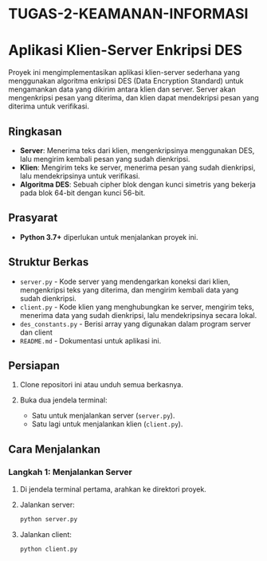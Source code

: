# TUGAS-2-KEAMANAN-INFORMASI

# Aplikasi Klien-Server Enkripsi DES

Proyek ini mengimplementasikan aplikasi klien-server sederhana yang menggunakan algoritma enkripsi DES (Data Encryption Standard) untuk mengamankan data yang dikirim antara klien dan server. Server akan mengenkripsi pesan yang diterima, dan klien dapat mendekripsi pesan yang diterima untuk verifikasi.

## Ringkasan

- **Server**: Menerima teks dari klien, mengenkripsinya menggunakan DES, lalu mengirim kembali pesan yang sudah dienkripsi.
- **Klien**: Mengirim teks ke server, menerima pesan yang sudah dienkripsi, lalu mendekripsinya untuk verifikasi.
- **Algoritma DES**: Sebuah cipher blok dengan kunci simetris yang bekerja pada blok 64-bit dengan kunci 56-bit.

## Prasyarat

- **Python 3.7+** diperlukan untuk menjalankan proyek ini.

## Struktur Berkas

- `server.py` - Kode server yang mendengarkan koneksi dari klien, mengenkripsi teks yang diterima, dan mengirim kembali data yang sudah dienkripsi.
- `client.py` - Kode klien yang menghubungkan ke server, mengirim teks, menerima data yang sudah dienkripsi, lalu mendekripsinya secara lokal.
- `des_constants.py` - Berisi array yang digunakan dalam program server dan client
- `README.md` - Dokumentasi untuk aplikasi ini.

## Persiapan

1. Clone repositori ini atau unduh semua berkasnya.

2. Buka dua jendela terminal:
   - Satu untuk menjalankan server (`server.py`).
   - Satu lagi untuk menjalankan klien (`client.py`).

## Cara Menjalankan

### Langkah 1: Menjalankan Server

1. Di jendela terminal pertama, arahkan ke direktori proyek.
2. Jalankan server:

   ```bash
   python server.py
   ```
3. Jalankan client:

   ```bash
   python client.py
   ```
